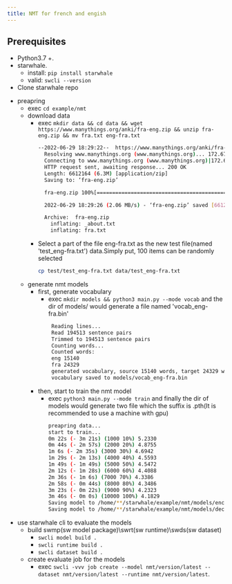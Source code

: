 ```yaml
---
title: NMT for french and engish
---
```

## Prerequisites

* Python3.7 +.
* starwhale. 
  * install: `pip install starwhale`
  * valid: `swcli --version`
* Clone starwhale repo

- preapring
  - exec `cd example/nmt`
  - download data
    - exec `mkdir data && cd data && wget https://www.manythings.org/anki/fra-eng.zip && unzip fra-eng.zip && mv fra.txt eng-fra.txt`
      ```bash
      --2022-06-29 18:29:22--  https://www.manythings.org/anki/fra-eng.zip
        Resolving www.manythings.org (www.manythings.org)... 172.67.186.54, 104.21.92.44, 2606:4700:3030::6815:5c2c, ...
        Connecting to www.manythings.org (www.manythings.org)|172.67.186.54|:443... connected.
        HTTP request sent, awaiting response... 200 OK
        Length: 6612164 (6.3M) [application/zip]
        Saving to: ‘fra-eng.zip’

        fra-eng.zip 100%[=====================================================================>] 6.31M 2.06MB/s in 3.1s    

        2022-06-29 18:29:26 (2.06 MB/s) - ‘fra-eng.zip’ saved [6612164/6612164]

        Archive:  fra-eng.zip
          inflating: _about.txt              
          inflating: fra.txt 
      ```
    - Select a part of the file eng-fra.txt as the new test file(named 'test_eng-fra.txt') data.Simply put, 100 items can be randomly selected
      ```bash
      cp test/test_eng-fra.txt data/test_eng-fra.txt  
      ```
  - generate nmt models
    - first, generate vocabulary
      - exec `mkdir models && python3 main.py --mode vocab` and the dir of models/ would generate a file named 'vocab_eng-fra.bin'
         ```bash
          Reading lines...
          Read 194513 sentence pairs
          Trimmed to 194513 sentence pairs
          Counting words...
          Counted words:
          eng 15140
          fra 24329
          generated vocabulary, source 15140 words, target 24329 words
          vocabulary saved to models/vocab_eng-fra.bin
         ```
    - then, start to train the nmt model
      - exec `python3 main.py --mode train` and finally the dir of models would generate two file which the suffix is .pth(It is recommended to use a machine with gpu)
        ```bash
        preapring data...
        start to train...
        0m 22s (- 3m 21s) (1000 10%) 5.2330
        0m 44s (- 2m 57s) (2000 20%) 4.8755
        1m 6s (- 2m 35s) (3000 30%) 4.6942
        1m 29s (- 2m 13s) (4000 40%) 4.5593
        1m 49s (- 1m 49s) (5000 50%) 4.5472
        2m 12s (- 1m 28s) (6000 60%) 4.4088
        2m 36s (- 1m 6s) (7000 70%) 4.3386
        2m 58s (- 0m 44s) (8000 80%) 4.3486
        3m 23s (- 0m 22s) (9000 90%) 4.2323
        3m 46s (- 0m 0s) (10000 100%) 4.1829
        Saving model to /home/**/starwhale/example/nmt/models/encoder.pth
        Saving model to /home/**/starwhale/example/nmt/models/decoder.pth
        ```
- use starwhale cli to evaluate the models
  - build swmp(sw model package)\swrt(sw runtime)\swds(sw dataset) 
    - `swcli model build .`
    - `swcli runtime build .`
    - `swcli dataset build .`
  - create evaluate job for the models
    - exec `swcli -vvv job create --model nmt/version/latest --dataset nmt/version/latest --runtime nmt/version/latest`.